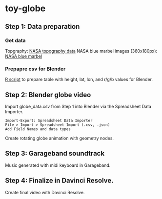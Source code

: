 # toy-globe

## Step 1: Data preparation

### Get data
Topgraphy: [NASA topography data](https://neo.gsfc.nasa.gov/view.php?datasetId=SRTM_RAMP2_TOPO)
NASA blue marbel images (360x180px): [NASA blue marbel](https://neo.gsfc.nasa.gov/view.php?datasetId=BlueMarbleNG)

### Prepapre csv for Blender
[R script](globes_data_preparation.R) to prepare table with height, lat, lon, and r/g/b values for Blender.


## Step 2: Blender globe video
Import globe_data.csv from Step 1 into Blender via the Spreadsheet Data Importer.

```
Import-Export: Spreadsheet Data Importer
File > Import > Spreadsheet Import (.csv, .json)
Add Field Names and data types
```

Create rotating globe animation with geometry nodes.

## Step 3: Garageband soundtrack
Music generated with midi keyboard in Garageband.

## Step 4: Finalize in Davinci Resolve.
Create final video with Davinci Resolve.

